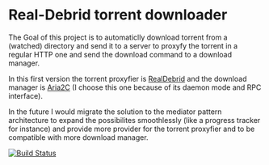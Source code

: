 Real-Debrid torrent downloader
==========

The Goal of this project is to automaticlly download torrent from a (watched) directory and send it to a server to proxyfy the torrent in a regular HTTP one and send the download command to a download manager.

In this first version the torrent proxyfier is [RealDebrid](https://real-debrid.com) and the download manager is [Aria2C](https://aria2.github.io/manual/en/html/aria2c.html#synopsis) (I choose this one because of its daemon mode and RPC interface).


In the future I would migrate the solution to the mediator pattern architecture to expand the possibilites smoothlessly (like a progress tracker for instance) and provide more provider for the torrent proxyfier and to be compatible with more download manager.

[![Build Status](https://olihou.visualstudio.com/TorrentDownloader/_apis/build/status/olihou.TorrentDownloader?branchName=master)](https://olihou.visualstudio.com/TorrentDownloader/_build/latest?definitionId=1&branchName=master)
